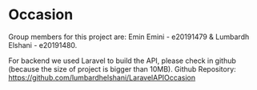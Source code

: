 # Occasion

Group members for this project are:
Emin Emini - e20191479 & Lumbardh Elshani - e20191480.

For backend we used Laravel to build the API, please check in github (because the size of project is bigger than 10MB).
Github Repository: https://github.com/lumbardhelshani/LaravelAPIOccasion
